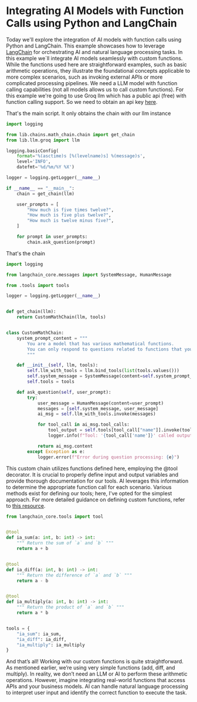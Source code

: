 # Integrating AI Models with Function Calls using Python and LangChain

Today we'll explore the integration of AI models with function calls using Python and LangChain. This example
showcases how to leverage [LangChain](https://www.langchain.com/) for orchestrating AI and natural language processing
tasks. In this example we´ll
integrate AI models seamlessly with custom functions. While the functions used here are straightforward examples, such
as basic arithmetic operations, they illustrate the foundational concepts applicable to more complex scenarios, such as
invoking external APIs or more complicated processing pipelines. We need a LLM model with function calling
capabilities (not all models allows us to call custom functions). For this example we're going to use Groq llm which has
a public api (free) with function calling support. So we need to obtain an api key [here](https://console.groq.com/).

That's the main script. It only obtains the chain with our llm instance

```python
import logging

from lib.chains.math_chain.chain import get_chain
from lib.llm.groq import llm

logging.basicConfig(
    format='%(asctime)s [%(levelname)s] %(message)s',
    level='INFO',
    datefmt='%d/%m/%Y %X')

logger = logging.getLogger(__name__)

if __name__ == "__main__":
    chain = get_chain(llm)

    user_prompts = [
        "How much is five times twelve?",
        "How much is five plus twelve?",
        "How much is twelve minus five?",
    ]

    for prompt in user_prompts:
        chain.ask_question(prompt)
```

That's the chain

```python
import logging

from langchain_core.messages import SystemMessage, HumanMessage

from .tools import tools

logger = logging.getLogger(__name__)


def get_chain(llm):
    return CustomMathChain(llm, tools)


class CustomMathChain:
    system_prompt_content = """
        You are a model that has various mathematical functions.
        You can only respond to questions related to functions that you know.
        """

    def __init__(self, llm, tools):
        self.llm_with_tools = llm.bind_tools(list(tools.values()))
        self.system_message = SystemMessage(content=self.system_prompt_content)
        self.tools = tools

    def ask_question(self, user_prompt):
        try:
            user_message = HumanMessage(content=user_prompt)
            messages = [self.system_message, user_message]
            ai_msg = self.llm_with_tools.invoke(messages)

            for tool_call in ai_msg.tool_calls:
                tool_output = self.tools[tool_call["name"]].invoke(tool_call["args"])
                logger.info(f"Tool: '{tool_call['name']}' called output: {tool_output}")

            return ai_msg.content
        except Exception as e:
            logger.error(f"Error during question processing: {e}")
```

This custom chain utilizes functions defined here, employing the @tool decorator. It is crucial to properly define 
input and output variables and provide thorough documentation for our tools. AI leverages this information to 
determine the appropriate function call for each scenario. Various methods exist for defining our tools; here, I've 
opted for the simplest approach. For more detailed guidance on defining custom functions, refer to [this resource](https://python.langchain.com/v0.1/docs/modules/tools/toolkits/).

```python
from langchain_core.tools import tool


@tool
def ia_sum(a: int, b: int) -> int:
    """ Return the sum of `a` and `b` """
    return a + b


@tool
def ia_diff(a: int, b: int) -> int:
    """ Return the difference of `a` and `b` """
    return a - b


@tool
def ia_multiply(a: int, b: int) -> int:
    """ Return the product of `a` and `b` """
    return a * b


tools = {
    "ia_sum": ia_sum,
    "ia_diff": ia_diff,
    "ia_multiply": ia_multiply
}
```

And that’s all! Working with our custom functions is quite straightforward. As mentioned earlier, we’re using very simple functions (add, diff, and multiply). In reality, we don’t need an LLM or AI to perform these arithmetic operations. However, imagine integrating real-world functions that access APIs and your business models. AI can handle natural language processing to interpret user input and identify the correct function to execute the task.